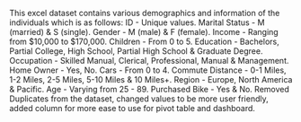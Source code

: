 This excel dataset contains various demographics and information of the individuals which is as follows: ID - Unique values. Marital Status - M (married) & S (single). Gender - M (male) & F (female). Income - Ranging from $10,000 to $170,000. Children - From 0 to 5. Education - Bachelors, Partial College, High School, Partial High School & Graduate Degree. Occupation - Skilled Manual, Clerical, Professional, Manual & Management. Home Owner - Yes, No. Cars - From 0 to 4. Commute Distance - 0-1 Miles, 1-2 Miles, 2-5 Miles, 5-10 Miles & 10 Miles+. Region - Europe, North America & Pacific. Age - Varying from 25 - 89. Purchased Bike - Yes & No.
Removed Duplicates from the dataset, changed values to be more user friendly, added column for more ease to use for pivot table and dashboard.
